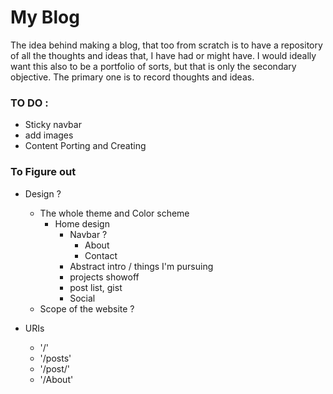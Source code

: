 # My Blog
The idea behind making a blog, that too from scratch is to have a repository of
all the thoughts and ideas that, I have had or might have. I would ideally want this
also to be a portfolio of sorts, but that is only the secondary objective. The primary one
is to record thoughts and ideas.

### TO DO :

* Sticky navbar
* add images
* Content Porting and Creating

### To Figure out

* Design ?
    * The whole theme and Color scheme
        * Home design
            * Navbar ?
                * About
                * Contact
            * Abstract intro / things I'm pursuing
            * projects showoff
            * post list, gist
            * Social
    * Scope of the website ?
        
* URIs
    * '/'
    * '/posts'
    * '/post/<slug>'
    * '/About'